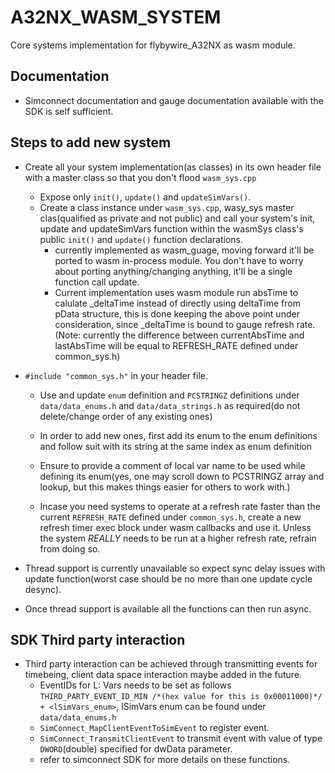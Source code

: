 # A32NX_WASM_SYSTEM
Core systems implementation for flybywire_A32NX as wasm module.

## Documentation
- Simconnect documentation and gauge documentation available with the SDK is self sufficient.

## Steps to add new system
- Create all your system implementation(as classes) in its own header file with a master class so that you don't flood `wasm_sys.cpp`
  - Expose only `init()`, `update()` and `updateSimVars()`.
  - Create a class instance under `wasm_sys.cpp`, wasy_sys master clas(qualified as private and not public) and call your system's init, update and updateSimVars function within the wasmSys class's public `init()` and `update()` function declarations.
    - currently implemented as wasm_guage, moving forward it'll be ported to wasm in-process module. You don't have to worry about porting anything/changing anything, it'll be a single function call update.
    - Current implementation uses wasm module run absTime to calulate _deltaTime instead of directly using deltaTime from pData structure, this is done keeping the above
      point under consideration, since _deltaTime is bound to gauge refresh rate.(Note: currently the difference between currentAbsTime and lastAbsTime will be equal to            REFRESH_RATE defined under common_sys.h)
    
- `#include "common_sys.h"` in your header file. 
  - Use and update `enum` definition and `PCSTRINGZ` definitions under `data/data_enums.h` and `data/data_strings.h` as required(do not delete/change order of any existing ones)
  - In order to add new ones, first add its enum to the enum definitions and follow suit with its string at the same index as enum definition
  - Ensure to provide a comment of local var name to be used while defining its enum(yes, one may scroll down to PCSTRINGZ array and lookup,
    but this makes things easier for others to work with.)
    
  - Incase you need systems to operate at a refresh rate faster than the current `REFRESH_RATE` defined under `common_sys.h`, create a new refresh timer exec block under wasm callbacks and use it. Unless the system _REALLY_ needs to be run at a higher refresh rate, refrain from doing so.
- Thread support is currently unavailable so expect sync delay issues with update function(worst case should be no more than one update cycle desync).
- Once thread support is available all the functions can then run async.
    
## SDK Third party interaction
- Third party interaction can be achieved through transmitting events for timebeing, client data space interaction maybe added in the future.
  - EventIDs for L: Vars needs to be set as follows `THIRD_PARTY_EVENT_ID_MIN /*(hex value for this is 0x00011000)*/ + <lSimVars_enum>`, lSimVars enum can be found under `data/data_enums.h` 
  - `SimConnect_MapClientEventToSimEvent` to register event.
  - `SimConnect_TransmitClientEvent` to transmit event with value of type `DWORD`(double) specified for dwData parameter.
  - refer to simconnect SDK for more details on these functions.

